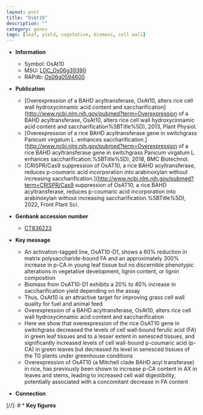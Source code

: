 ```yaml
---
layout: post
title: "OsAt10"
description: ""
category: genes
tags: [leaf, yield, vegetative, biomass, cell wall]
---
```


* **Information**  
    + Symbol: OsAt10  
    + MSU: [LOC_Os06g39390](http://rice.uga.edu/cgi-bin/ORF_infopage.cgi?orf=LOC_Os06g39390)  
    + RAPdb: [Os06g0594600](http://rapdb.dna.affrc.go.jp/viewer/gbrowse_details/irgsp1?name=Os06g0594600)  

* **Publication**  
    + [Overexpression of a BAHD acyltransferase, OsAt10, alters rice cell wall hydroxycinnamic acid content and saccharification](http://www.ncbi.nlm.nih.gov/pubmed?term=Overexpression of a BAHD acyltransferase, OsAt10, alters rice cell wall hydroxycinnamic acid content and saccharification%5BTitle%5D), 2013, Plant Physiol.
    + [Overexpression of a rice BAHD acyltransferase gene in switchgrass Panicum virgatum L. enhances saccharification.](http://www.ncbi.nlm.nih.gov/pubmed?term=Overexpression of a rice BAHD acyltransferase gene in switchgrass Panicum virgatum L. enhances saccharification.%5BTitle%5D), 2018, BMC Biotechnol.
    + [CRISPR/Cas9 suppression of OsAT10, a rice BAHD acyltransferase, reduces p-coumaric acid incorporation into arabinoxylan without increasing saccharification.](http://www.ncbi.nlm.nih.gov/pubmed?term=CRISPR/Cas9 suppression of OsAT10, a rice BAHD acyltransferase, reduces p-coumaric acid incorporation into arabinoxylan without increasing saccharification.%5BTitle%5D), 2022, Front Plant Sci.

* **Genbank accession number**  
    + [CT836223](http://www.ncbi.nlm.nih.gov/nuccore/CT836223)

* **Key message**  
    + An activation-tagged line, OsAT10-D1, shows a 60% reduction in matrix polysaccharide-bound FA and an approximately 300% increase in p-CA in young leaf tissue but no discernible phenotypic alterations in vegetative development, lignin content, or lignin composition
    + Biomass from OsAT10-D1 exhibits a 20% to 40% increase in saccharification yield depending on the assay
    + Thus, OsAt10 is an attractive target for improving grass cell wall quality for fuel and animal feed
    + Overexpression of a BAHD acyltransferase, OsAt10, alters rice cell wall hydroxycinnamic acid content and saccharification
    + Here we show that overexpression of the rice OsAT10 gene in switchgrass decreased the levels of cell wall-bound ferulic acid (FA) in green leaf tissues and to a lesser extent in senesced tissues, and significantly increased levels of cell wall-bound p-coumaric acid (p-CA) in green leaves but decreased its level in senesced tissues of the T0 plants under greenhouse conditions
    + Overexpression of OsAT10 (a Mitchell clade BAHD acyl transferase) in rice, has previously been shown to increase p-CA content in AX in leaves and stems, leading to increased cell wall digestibility, potentially associated with a concomitant decrease in FA content

* **Connection**  

[//]: # * **Key figures**  


